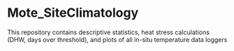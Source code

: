 # Mote_SiteClimatology
This repository contains descriptive statistics, heat stress calculations (DHW, days over threshold), and plots of all in-situ temperature data loggers
